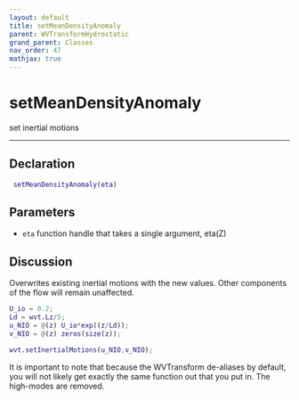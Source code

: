 ```yaml
---
layout: default
title: setMeanDensityAnomaly
parent: WVTransformHydrostatic
grand_parent: Classes
nav_order: 47
mathjax: true
---
```


#  setMeanDensityAnomaly

set inertial motions


---

## Declaration
```matlab
 setMeanDensityAnomaly(eta)
```
## Parameters
+ `eta`  function handle that takes a single argument, eta(Z)

## Discussion

  Overwrites existing inertial motions with the new values.
  Other components of the flow will remain unaffected.
 
  ```matlab
  U_io = 0.2;
  Ld = wvt.Lz/5;
  u_NIO = @(z) U_io*exp((z/Ld));
  v_NIO = @(z) zeros(size(z));
 
  wvt.setInertialMotions(u_NIO,v_NIO);
  ```
 
  It is important to note that because the WVTransform
  de-aliases by default, you will not likely get exactly the
  same function out that you put in. The high-modes are
  removed.
             
      
